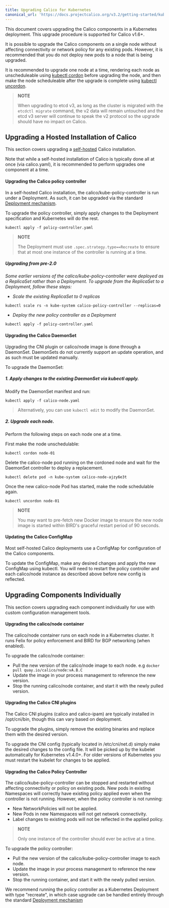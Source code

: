 ```yaml
---
title: Upgrading Calico for Kubernetes
canonical_url: 'https://docs.projectcalico.org/v3.2/getting-started/kubernetes/upgrade/'
---
```


This document covers upgrading the Calico components in a Kubernetes deployment.  This
upgrade procedure is supported for Calico v1.6+.

It is possible to upgrade the Calico components on a single node without affecting connectivity or
network policy for any existing pods.  However, it is recommended that you do not deploy
new pods to a node that is being upgraded.

It is recommended to upgrade one node at a time, rendering each node as
unscheduleable using [kubectl cordon](http://kubernetes.io/docs/user-guide/kubectl/v1.6/#cordon)
before upgrading the node, and then make the node scheduleable after the upgrade is
complete using [kubectl uncordon](http://kubernetes.io/docs/user-guide/kubectl/v1.6/#uncordon).

> **NOTE**
>
> When upgrading to etcd v3, as long as the cluster is migrated with the
`etcdctl migrate` command, the v2 data will remain untouched and the etcd v3
server will continue to speak the v2 protocol so the upgrade should have no
impact on Calico.

## Upgrading a Hosted Installation of Calico

This section covers upgrading a [self-hosted]({{site.baseurl}}/{{page.version}}/getting-started/kubernetes/installation/hosted) Calico installation.

Note that while a self-hosted installation of Calico is typically done all at once (via calico.yaml), it is
recommended to perform upgrades one component at a time.

#### Upgrading the Calico policy controller

In a self-hosted Calico installation, the calico/kube-policy-controller is run under a Deployment.  As such,
it can be upgraded via the standard [Deployment mechanism](http://kubernetes.io/docs/user-guide/deployments/#updating-a-deployment).

To upgrade the policy controller, simply apply changes to the Deployment specification and Kubernetes will
do the rest.

```
kubectl apply -f policy-controller.yaml
```

> **NOTE**
>
> The Deployment must use `.spec.strategy.type==Recreate` to ensure that at most one instance of the
controller is running at a time.

##### Upgrading from pre-2.0

_Some earlier versions of the calico/kube-policy-controller were deployed as a ReplicaSet rather than a Deployment.
To upgrade from the ReplicaSet to a Deployment, follow these steps:_

- _Scale the existing ReplicaSet to 0 replicas_

```
kubectl scale rs -n kube-system calico-policy-controller --replicas=0
```

- _Deploy the new policy controller as a Deployment_

```
kubectl apply -f policy-controller.yaml
```

#### Upgrading the Calico DaemonSet

Upgrading the CNI plugin or calico/node image is done through a DaemonSet.  DaemonSets do not
currently support an update operation, and as such must be updated manually.

To upgrade the DaemonSet:

##### 1. Apply changes to the existing DaemonSet via kubectl apply.

Modify the DaemonSet manifest and run:

```
kubectl apply -f calico-node.yaml
```

> Alternatively, you can use `kubectl edit` to modify the DaemonSet.

##### 2. Upgrade each node.

Perform the following steps on each node one at a time.

First make the node unschedulable:

```
kubectl cordon node-01
```

Delete the calico-node pod running on the cordoned node and wait for the
DaemonSet controller to deploy a replacement.

```
kubectl delete pod -n kube-system calico-node-ajzy6e3t
```

Once the new calico-node Pod has started, make the node schedulable again.

```
kubectl uncordon node-01
```

> **NOTE**
>
> You may want to pre-fetch new Docker image to ensure the new node image is started
within BIRD's graceful restart period of 90 seconds.

#### Updating the Calico ConfigMap

Most self-hosted Calico deployments use a ConfigMap for configuration of the Calico
components.

To update the ConfigMap, make any desired changes and apply the new ConfigMap using
kubectl.  You will need to restart the policy controller and each calico/node instance
as described above before new config is reflected.

## Upgrading Components Individually

This section covers upgrading each component individually for use with custom configuration
management tools.

#### Upgrading the calico/node container

The calico/node container runs on each node in a Kubernetes cluster.  It runs Felix for policy
enforcement and BIRD for BGP networking (when enabled).

To upgrade the calico/node container:

- Pull the new version of the calico/node image to each node.  e.g `docker pull quay.io/calico/node:vA.B.C`
- Update the image in your process management to reference the new version.
- Stop the running calico/node container, and start it with the newly pulled version.

#### Upgrading the Calico CNI plugins

The Calico CNI plugins (calico and calico-ipam) are typically installed in /opt/cni/bin, though
this can vary based on deployment.

To upgrade the plugins, simply remove the existing binaries and replace them with the desired version.

To upgrade the CNI config (typically located in /etc/cni/net.d) simply make the desired changes to the
config file.  It will be picked up by the kubelet automatically for Kubernetes v1.4.0+.  For older versions
of Kubernetes you must restart the kubelet for changes to be applied.

#### Upgrading the Calico Policy Controller

The calico/kube-policy-controller can be stopped and restarted without affecting connectivity or
policy on existing pods.  New pods in existing Namespaces will correctly have
existing policy applied even when the controller is not running.  However, when the
policy controller is not running:

- New NetworkPolicies will not be applied.
- New Pods in new Namespaces will not get network connectivity.
- Label changes to existing pods will not be reflected in the applied policy.

> **NOTE**
>
> Only one instance of the controller should ever be active at a time.

To upgrade the policy controller:

- Pull the new version of the calico/kube-policy-controller image to each node.
- Update the image in your process management to reference the new version.
- Stop the running container, and start it with the newly pulled version.

We recommend running the policy controller as a Kubernetes Deployment with type "recreate", in which
case upgrade can be handled entirely through the
standard [Deployment mechanism](http://kubernetes.io/docs/user-guide/deployments/#updating-a-deployment)

